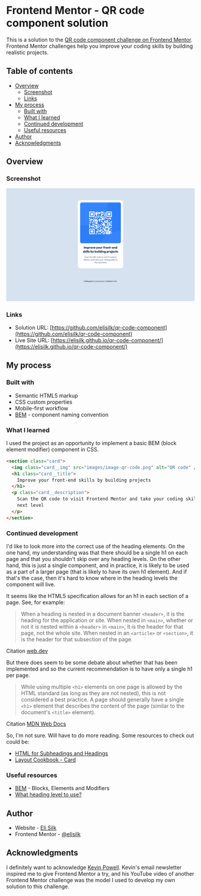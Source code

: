# Frontend Mentor - QR code component solution

This is a solution to the [QR code component challenge on Frontend Mentor](https://www.frontendmentor.io/challenges/qr-code-component-iux_sIO_H). Frontend Mentor challenges help you improve your coding skills by building realistic projects.

## Table of contents

- [Overview](#overview)
  - [Screenshot](#screenshot)
  - [Links](#links)
- [My process](#my-process)
  - [Built with](#built-with)
  - [What I learned](#what-i-learned)
  - [Continued development](#continued-development)
  - [Useful resources](#useful-resources)
- [Author](#author)
- [Acknowledgments](#acknowledgments)

## Overview

### Screenshot

![](./screenshot.png)

### Links

- Solution URL: [https://github.com/elisilk/qr-code-component](https://github.com/elisilk/qr-code-component)
- Live Site URL: [https://elisilk.github.io/qr-code-component/](https://elisilk.github.io/qr-code-component/)

## My process

### Built with

- Semantic HTML5 markup
- CSS custom properties
- Mobile-first workflow
- [BEM](https://getbem.com/) - component naming convention

### What I learned

I used the project as an opportunity to implement a basic BEM (block element modifier) component in CSS.

```html
<section class="card">
  <img class="card__img" src="images/image-qr-code.png" alt="QR code" />
  <h1 class="card__title">
    Improve your front-end skills by building projects
  </h1>
  <p class="card__description">
    Scan the QR code to visit Frontend Mentor and take your coding skills to the
    next level
  </p>
</section>
```

### Continued development

I'd like to look more into the correct use of the heading elements. On the one hand, my understanding was that there should be a single h1 on each page and that you shouldn't skip over any heading levels. On the other hand, this is just a single component, and in practice, it is likely to be used as a part of a larger page (that is likely to have its own h1 element). And if that's the case, then it's hard to know where in the heading levels the component will live.

It seems like the HTML5 specification allows for an h1 in each section of a page. See, for example:

> When a heading is nested in a document banner `<header>`, it is the heading for the application or site. When nested in `<main>`, whether or not it is nested within a `<header>` in `<main>`, it is the header for that page, not the whole site. When nested in an `<article>` or `<section>`, it is the header for that subsection of the page.

Citation [web.dev](https://web.dev/learn/html/headings-and-sections#headings_h1-h6)

But there does seem to be some debate about whether that has been implemented and so the current recommendation is to have only a single h1 per page.

> While using multiple `<h1>` elements on one page is allowed by the HTML standard (as long as they are not nested), this is not considered a best practice. A page should generally have a single `<h1>` element that describes the content of the page (similar to the document's `<title>` element).

Citation [MDN Web Docs](https://developer.mozilla.org/en-US/docs/Web/HTML/Element/Heading_Elements#avoid_using_multiple_h1_elements_on_one_page)

So, I'm not sure. Will have to do more reading. Some resources to check out could be:

- [HTML for Subheadings and Headings](https://css-tricks.com/html-for-subheadings-and-headings/)
- [Layout Cookbook - Card](https://developer.mozilla.org/en-US/docs/Web/CSS/Layout_cookbook/Card)

### Useful resources

- [BEM](https://getbem.com/) - Blocks, Elements and Modifiers
- [What heading level to use?](https://developer.mozilla.org/en-US/docs/Web/HTML/Element/Heading_Elements)

## Author

- Website - [Eli Silk](https://github.com/elisilk)
- Frontend Mentor - [@elisilk](https://www.frontendmentor.io/profile/elisilk)

## Acknowledgments

I definitely want to acknowledge [Kevin Powell](https://www.kevinpowell.co/). Kevin's email newsletter inspired me to give Frontend Mentor a try, and his YouTube video of another Frontend Mentor challenge was the model I used to develop my own solution to this challenge.
